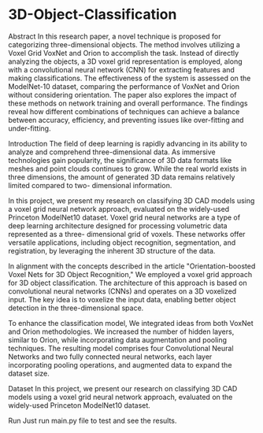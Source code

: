 # 3D-Object-Classification

Abstract
In this research paper, a novel technique is proposed for categorizing three-dimensional objects. The method involves utilizing a Voxel Grid VoxNet and Orion to accomplish the task. Instead  of  directly  analyzing  the  objects,  a  3D  voxel  grid representation  is  employed,  along  with  a  convolutional  neural network (CNN) for extracting features and making classifications. The  effectiveness  of  the  system  is  assessed  on  the  ModelNet-10 dataset, comparing the performance of VoxNet and Orion without considering  orientation.  The  paper  also  explores  the  impact  of these methods on network training and overall performance. The findings  reveal  how  different  combinations  of  techniques  can achieve  a  balance  between  accuracy,  efficiency,  and  preventing issues like over-fitting and under-fitting.

Introduction
The field of deep learning is rapidly advancing in its ability to analyze  and  comprehend  three-dimensional  data.  As immersive technologies gain popularity, the significance of 3D data formats like meshes and point clouds continues to grow. While the real world exists in three dimensions, the amount of generated 3D data remains relatively limited compared to two- dimensional information.

In this project, we present my research on classifying 3D CAD models using a voxel grid neural network approach, evaluated on the widely-used Princeton ModelNet10 dataset. Voxel grid neural  networks  are  a  type  of  deep  learning  architecture designed for processing volumetric data represented as a three- dimensional  grid  of  voxels.  These  networks  offer  versatile applications, including object recognition, segmentation, and registration,  by  leveraging  the  inherent  3D  structure  of  the data.

In  alignment  with  the  concepts  described  in  the  article "Orientation-boosted Voxel Nets for 3D Object Recognition," We  employed  a  voxel  grid  approach  for  3D  object classification.  The  architecture  of  this  approach  is  based  on convolutional neural networks (CNNs) and operates on a 3D voxelized  input.  The  key  idea  is  to  voxelize  the  input  data, enabling  better  object  detection  in  the  three-dimensional space.

To enhance the classification model, We integrated ideas from both  VoxNet  and  Orion  methodologies.  We  increased  the number of hidden layers, similar to Orion, while incorporating data  augmentation  and  pooling  techniques.  The  resulting model  comprises  four  Convolutional  Neural  Networks  and two fully connected neural networks, each layer incorporating pooling operations, and augmented data to expand the dataset size.

Dataset
In this project, we present our research on classifying 3D CAD models using a voxel grid neural network approach, evaluated on the widely-used Princeton ModelNet10 dataset.

Run
Just run main.py file to test and see the results.
